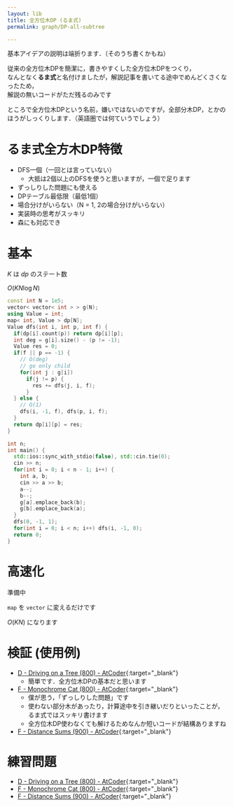 ```yaml
---
layout: lib
title: 全方位木DP (るま式)
permalink: graph/DP-all-subtree

---
```



基本アイデアの説明は端折ります．（そのうち書くかもね）

従来の全方位木DPを簡潔に，書きやすくした全方位木DPをつくり，  
なんとなく**るま式**と名付けましたが，解説記事を書いてる途中でめんどくさくなったため，  
解説の無いコードがただ残るのみです

ところで全方位木DPという名前，嫌いではないのですが，全部分木DP，とかのほうがしっくりします．（英語圏では何ていうでしょう）

# るま式全方木DP特徴

* DFS一個（一回とは言っていない）
  * 大抵は2個以上のDFSを使うと思いますが，一個で足ります
* ずっしりした問題にも使える
* DPテーブル最低限（最低1個）
* 場合分けがいらない（N = 1, 2の場合分けがいらない）
* 実装時の思考がスッキリ
* 森にも対応でき

# 基本

$K$ は $dp$ のステート数

$O(KN \log N)$


```cpp
const int N = 1e5;
vector< vector< int > > g(N);
using Value = int;
map< int, Value > dp[N];
Value dfs(int i, int p, int f) {
  if(dp[i].count(p)) return dp[i][p];
  int deg = g[i].size() - (p != -1);
  Value res = 0;
  if(f || p == -1) {
    // O(deg)
    // go only child
    for(int j : g[i])
      if(j != p) {
        res += dfs(j, i, f);
      }
  } else {
    // O(1)
    dfs(i, -1, f), dfs(p, i, f);
  }
  return dp[i][p] = res;
}

int n;
int main() {
  std::ios::sync_with_stdio(false), std::cin.tie(0);
  cin >> n;
  for(int i = 0; i < n - 1; i++) {
    int a, b;
    cin >> a >> b;
    a--;
    b--;
    g[a].emplace_back(b);
    g[b].emplace_back(a);
  }
  dfs(0, -1, 1);
  for(int i = 0; i < n; i++) dfs(i, -1, 0);
  return 0;
}
```


# 高速化

準備中

`map` を `vector` に変えるだけです

$O(KN)$ になります

# 検証 (使用例)

* [D - Driving on a Tree (800) - AtCoder](https://beta.atcoder.jp/contests/s8pc-4/submissions/3232753){:target="_blank"}<!--_-->
  * 簡単です．全方位木DPの基本だと思います
* [F - Monochrome Cat (800) - AtCoder](https://beta.atcoder.jp/contests/arc097/submissions/3233286){:target="_blank"}<!--_-->
  * 僕が思う，「ずっしりした問題」です
  * 使わない部分木があったり，計算途中を引き継いだりといったことが，  
るま式ではスッキリ書けます
  * 全方位木DP使わなくても解けるためなんか短いコードが結構ありますね
* [F - Distance Sums (900) - AtCoder](https://beta.atcoder.jp/contests/arc103/submissions/3305207){:target="_blank"}<!--_-->

# 練習問題

* [D - Driving on a Tree (800) - AtCoder](https://beta.atcoder.jp/contests/s8pc-4/tasks/s8pc_4_d){:target="_blank"}<!--_-->
* [F - Monochrome Cat (800) - AtCoder](https://beta.atcoder.jp/contests/arc097/tasks/arc097_d){:target="_blank"}<!--_-->
* [F - Distance Sums (900) - AtCoder](https://beta.atcoder.jp/contests/arc103/tasks/arc103_d){:target="_blank"}<!--_-->

